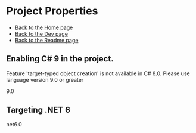 # Project Properties

- [Back to the Home page](../../README.md)
- [Back to the Dev page](../README.md)
- [Back to the Readme page](README.md)

## Enabling C# 9 in the project.
Feature 'target-typed object creation' is not available in C# 8.0. Please use language version 9.0 or greater

<PropertyGroup>
  <LangVersion>9.0</LangVersion>
</PropertyGroup>

## Targeting .NET 6
<TargetFramework>net6.0</TargetFramework>
